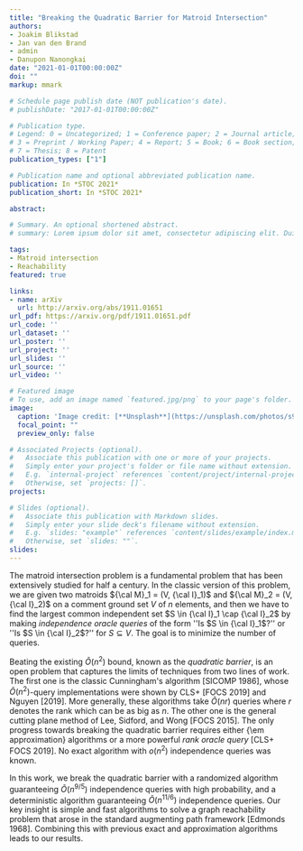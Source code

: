 ```yaml
---
title: "Breaking the Quadratic Barrier for Matroid Intersection"
authors:
- Joakim Blikstad
- Jan van den Brand
- admin
- Danupon Nanongkai
date: "2021-01-01T00:00:00Z"
doi: ""
markup: mmark

# Schedule page publish date (NOT publication's date).
# publishDate: "2017-01-01T00:00:00Z"

# Publication type.
# Legend: 0 = Uncategorized; 1 = Conference paper; 2 = Journal article;
# 3 = Preprint / Working Paper; 4 = Report; 5 = Book; 6 = Book section;
# 7 = Thesis; 8 = Patent
publication_types: ["1"]

# Publication name and optional abbreviated publication name.
publication: In *STOC 2021*
publication_short: In *STOC 2021*

abstract: 

# Summary. An optional shortened abstract.
# summary: Lorem ipsum dolor sit amet, consectetur adipiscing elit. Duis posuere tellus ac convallis placerat. Proin tincidunt magna sed ex sollicitudin condimentum.

tags:
- Matroid intersection
- Reachability
featured: true

links:
- name: arXiv
  url: http://arxiv.org/abs/1911.01651
url_pdf: https://arxiv.org/pdf/1911.01651.pdf
url_code: ''
url_dataset: ''
url_poster: ''
url_project: ''
url_slides: ''
url_source: ''
url_video: ''

# Featured image
# To use, add an image named `featured.jpg/png` to your page's folder. 
image:
  caption: 'Image credit: [**Unsplash**](https://unsplash.com/photos/s9CC2SKySJM)'
  focal_point: ""
  preview_only: false

# Associated Projects (optional).
#   Associate this publication with one or more of your projects.
#   Simply enter your project's folder or file name without extension.
#   E.g. `internal-project` references `content/project/internal-project/index.md`.
#   Otherwise, set `projects: []`.
projects:

# Slides (optional).
#   Associate this publication with Markdown slides.
#   Simply enter your slide deck's filename without extension.
#   E.g. `slides: "example"` references `content/slides/example/index.md`.
#   Otherwise, set `slides: ""`.
slides: 
---
```


The matroid intersection problem is a fundamental problem that has been extensively studied for half a century. In the classic version of this problem, we are given two matroids ${\cal M}_1 = (V, {\cal I}_1)$ and ${\cal M}_2 = (V, {\cal I}_2)$ on a comment ground set $V$ of $n$ elements, and then we have to find the largest common independent set $S \in {\cal I}_1 \cap {\cal I}_2$ by making  *independence oracle queries*  of the form ''Is $S \in {\cal I}_1$?'' or ''Is $S \in {\cal I}_2$?'' for $S \subseteq V$. The goal is to minimize the number of queries. 

Beating the existing $\tilde O(n^2)$ bound, known as the *quadratic barrier*, is an open problem that captures the limits of techniques from two lines of work. The first one is the classic Cunningham's algorithm [SICOMP 1986], whose $\tilde O(n^2)$-query implementations were shown by CLS+ [FOCS 2019] and Nguyen [2019]. More generally, these algorithms take $\tilde O(nr)$ queries where $r$ denotes the rank which can be as big as $n$.  The other one is the general cutting plane method of Lee, Sidford, and Wong [FOCS 2015]. The only progress towards breaking the quadratic barrier requires either {\em approximation} algorithms or a more powerful *rank oracle query* [CLS+ FOCS 2019]. No exact algorithm with $o(n^2)$ independence queries was known.

In this work, we break the quadratic barrier with a randomized algorithm guaranteeing $\tilde O(n^{9/5})$ independence queries with high probability, and a deterministic algorithm guaranteeing $\tilde O(n^{11/6})$ independence queries. Our key insight is simple and fast algorithms to solve a graph reachability problem that arose in the standard augmenting path framework [Edmonds 1968]. Combining this with previous exact and approximation algorithms leads to our results. 
